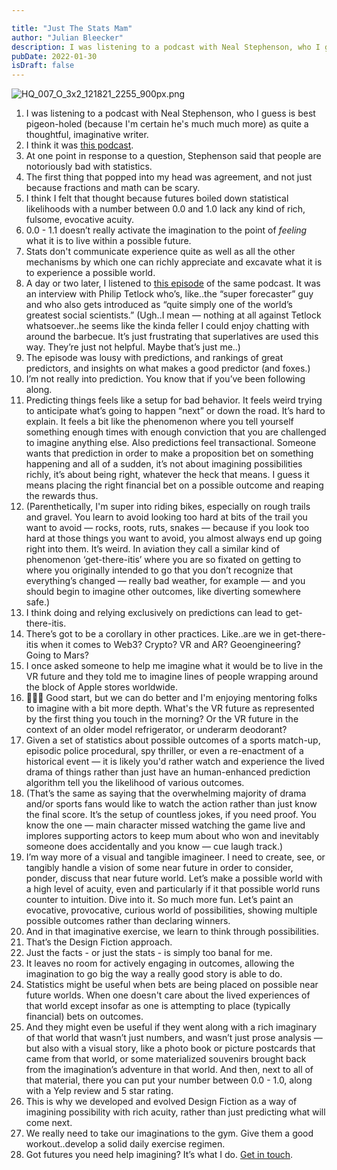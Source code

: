 ```yaml
---

title: "Just The Stats Mam"
author: "Julian Bleecker"
description: I was listening to a podcast with Neal Stephenson, who I guess is best pigeon-holed (because I'm certain he's much much more) as quite a thoughtful, imaginative writer.
pubDate: 2022-01-30
isDraft: false
---
```


![HQ_007_O_3x2_121821_2255_900px.png](/bd-images/just-the-stats-mam/just-the-stats-mam_47f53404-8e41-4de7-8f15-159ac13a4fd1.png) 

1. I was listening to a podcast with Neal Stephenson, who I guess is best pigeon-holed (because I'm certain he's much much more) as quite a thoughtful, imaginative writer. 
2. I think it was [this podcast](https://conversationswithtyler.com/episodes/neal-stephenson/).
3. At one point in response to a question, Stephenson said that people are notoriously bad with statistics. 
4. The first thing that popped into my head was agreement, and not just because fractions and math can be scary.
5. I think I felt that thought because futures boiled down statistical likelihoods with a number between 0.0 and 1.0 lack any kind of rich, fulsome, evocative acuity.
6. 0.0 - 1.1 doesn’t really activate the imagination to the point of _feeling_ what it is to live within a possible future. 
7. Stats don't communicate experience quite as well as all the other mechanisms by which one can richly appreciate and excavate what it is to experience a possible world.
8. A day or two later, I listened to [this episode](https://conversationswithtyler.com/episodes/philip-e-tetlock/) of the same podcast. It was an interview with Philip Tetlock who’s, like..the “super forecaster” guy and who also gets introduced as “quite simply one of the world’s greatest social scientists.” (Ugh..I mean — nothing at all against Tetlock whatsoever..he seems like the kinda feller I could enjoy chatting with around the barbecue. It’s just frustrating that superlatives are used this way. They’re just not helpful. Maybe that’s just me..)
9. The episode was lousy with predictions, and rankings of great predictors, and insights on what makes a good predictor (and foxes.)
10. I’m not really into prediction. You know that if you’ve been following along.
11. Predicting things feels like a setup for bad behavior. It feels weird trying to anticipate what’s going to happen “next” or down the road. It’s hard to explain. It feels a bit like the phenomenon where you tell yourself something enough times with enough conviction that you are challenged to imagine anything else. Also predictions feel transactional. Someone wants that prediction in order to make a proposition bet on something happening and all of a sudden, it’s not about imagining possibilities richly, it’s about being right, whatever the heck that means. I guess it means placing the right financial bet on a possible outcome and reaping the rewards thus.
12. (Parenthetically, I'm super into riding bikes, especially on rough trails and gravel. You learn to avoid looking too hard at bits of the trail you want to avoid — rocks, roots, ruts, snakes — because if you look too hard at those things you want to avoid, you almost always end up going right into them. It’s weird. In aviation they call a similar kind of phenomenon ‘get-there-itis’ where you are so fixated on getting to where you originally intended to go that you don’t recognize that everything’s changed — really bad weather, for example — and you should begin to imagine other outcomes, like diverting somewhere safe.)
13. I think doing and relying exclusively on predictions can lead to get-there-itis. 
14. There’s got to be a corollary in other practices. Like..are we in get-there-itis when it comes to Web3? Crypto? VR and AR? Geoengineering? Going to Mars?
15. I once asked someone to help me imagine what it would be to live in the VR future and they told me to imagine lines of people wrapping around the block of Apple stores worldwide.
16. 🤷🏽‍♂️  Good start, but we can do better and I'm enjoying mentoring folks to imagine with a bit more depth. What's the VR future as represented by the first thing you touch in the morning? Or the VR future in the context of an older model refrigerator, or underarm deodorant?
17. Given a set of statistics about possible outcomes of a sports match-up, episodic police procedural, spy thriller, or even a re-enactment of a historical event — it is likely you'd rather watch and experience the lived drama of things rather than just have an human-enhanced prediction algorithm tell you the likelihood of various outcomes. 
18. (That’s the same as saying that the overwhelming majority of drama and/or sports fans would like to watch the action rather than just know the final score. It’s the setup of countless jokes, if you need proof. You know the one — main character missed watching the game live and implores supporting actors to keep mum about who won and inevitably someone does accidentally and you know — cue laugh track.)
19. I’m way more of a visual and tangible imagineer. I need to create, see, or tangibly handle a vision of some near future in order to consider, ponder, discuss that near future world. Let’s make a possible world with a high level of acuity, even and particularly if it that possible world runs counter to intuition. Dive into it. So much more fun. Let’s paint an evocative, provocative, curious world of possibilities, showing multiple possible outcomes rather than declaring winners. 
20. And in that imaginative exercise, we learn to think through possibilities. 
21. That’s the Design Fiction approach.
22. Just the facts - or just the stats - is simply too banal for me.
23. It leaves no room for actively engaging in outcomes, allowing the imagination to go big the way a really good story is able to do.
24. Statistics might be useful when bets are being placed on possible near future worlds. When one doesn't care about the lived experiences of that world except insofar as one is attempting to place (typically financial) bets on outcomes.
25. And they might even be useful if they went along with a rich imaginary of that world that wasn’t just numbers, and wasn’t just prose analysis — but also with a visual story, like a photo book or picture postcards that came from that world, or some materialized souvenirs brought back from the imagination’s adventure in that world. And then, next to all of that material, there you can put your number between 0.0 - 1.0, along with a Yelp review and 5 star rating.
26. This is why we developed and evolved Design Fiction as a way of imagining possibility with rich acuity, rather than just predicting what will come next.
27. We really need to take our imaginations to the gym. Give them a good workout..develop a solid daily exercise regimen. 
28. Got futures you need help imagining? It’s what I do. [Get in touch](https://www.julianbleecker.com/contact).